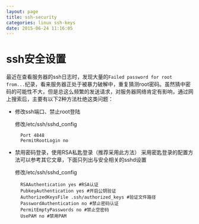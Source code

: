 ```yaml
---
layout: page
title: ssh-security
categories: linux ssh-keys
date: 2015-06-24 11:16:05
---
```

# ssh安全设置
最近在查看服务器的ssh日志时，发现大量的`Failed password for root from...`纪录，看来服务器正处于被暴力破解中，重复猜测root密码。虽然猜中密码的可能性不大，但是总这么频繁的发送请求，对服务器网络肯定有影响，通过网上搜索后，主要有以下2种方法杜绝这类问题：

+ 修改ssh端口、禁止root登陆

	修改/etc/ssh/sshd_config

		Port 4848
		PermitRootLogin no

+ 禁用密码登录，使用RSA私匙登录（推荐采用此方法）
采用密匙登录的配置方法可以参考其它文章，下面只列出与安全相关的sshd设置

	修改/etc/ssh/sshd_config

		RSAAuthentication yes #RSA认证
		PubkeyAuthentication yes #开启公钥验证
		AuthorizedKeysFile .ssh/authorized_keys #验证文件路径
		PasswordAuthentication no #禁止密码认证
		PermitEmptyPasswords no #禁止空密码
		UsePAM no #禁用PAM

